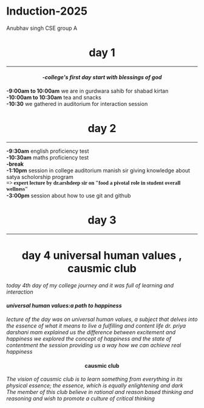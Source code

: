 # Induction-2025
Anubhav singh CSE group A
<h1 align="center">day 1</h1>
<hr>
<h4 align="center"><i>-college's first day start with blessings of god</i></h4>
<strong>-9:00am to 10:00am</strong> we are in gurdwara sahib for shabad kirtan 
<br>
<strong>-10:00am to 10:30am</strong> tea and snacks
<br>
<strong>-10:30</strong> we gathered in auditorium for interaction session
<br>


<h1 align="center">day 2</h1>
<hr>
<b>-9:30am</b> english proficiency test
<br>
<b>-10:30am</b> maths proficiency test <br>
<strong>-break</strong><br>
<b>-1:10pm</b> session in college auditorium manish sir giving knowledge about satya scholorship program <br>
<strong><font face="chopsic">=> expert lecture by dr.arshdeep sir on "food a pivotal role in student overall wellness" </font></strong>
<br>
<b>-3:00pm</b> session about how to use git and github
<h1 align="center">day 3</h1>
<hr>
<h1 align="center">day 4 universal human values , causmic club</h1>
<i>today 4th day of my college journey and it was full of learning and interaction </i>
<i><h4>universal human values:a path to happiness </h4></i>
<i> lecture of the day was on universal human values, a subject that delves into the essence of what it means to live a fulfilling and content life dr. priya darshani mam explained us the difference between excitement and happiness we explored the concept of happiness and the state of contentment the session providing us a way how we can achieve real happiness</i>
<h4 align="center">causmic club</h4>
<i>The vision of causmic club is to learn something from everything in its physical essence; the essence, which is equally enlightening and dark 
<br>
The member of this club believe in rational and reason based thinking and reasoning and wish to promote a culture of critical thinking </i>




